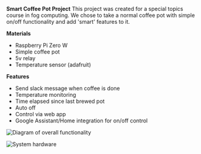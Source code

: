 **Smart Coffee Pot Project**
This project was created for a special topics course in fog computing. We chose to take a normal coffee pot with simple on/off functionality and add 'smart' features to it. 


**Materials**

 - Raspberry Pi Zero W
 - Simple coffee pot
 - 5v relay
 - Temperature sensor (adafruit)

**Features**
 - Send slack message when coffee is done
 - Temperature monitoring
 - Time elapsed since last brewed pot
 - Auto off
 - Control via web app
 - Google Assistant/Home integration for on/off control

![Diagram of overall functionality ](https://i.gyazo.com/3d917010c537c0ada7d77e8b97113272.png)

![System hardware ](https://lh3.googleusercontent.com/GeaoV6KN6NGfiuWjlnUuK24HmpBPlK3R5p8eu6CpRn-xBhLx84_5gwM_cqXgwCVbp6ShaaRTuWo "Smart Coffee System")
